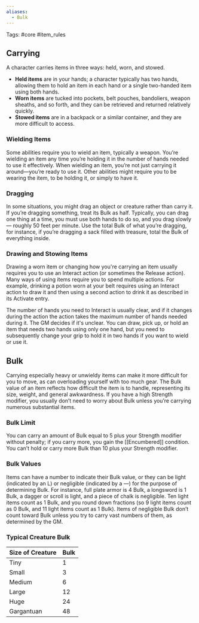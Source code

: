 ```yaml
---
aliases:
  - Bulk
---
```

Tags: #core #item_rules
## Carrying

A character carries items in three ways: held, worn, and stowed. 
 - **Held items** are in your hands; a character typically has two hands, allowing them to hold an item in each hand or a single two-handed item using both hands.
 - **Worn items** are tucked into pockets, belt pouches, bandoliers, weapon sheaths, and so forth, and they can be retrieved and returned relatively quickly.
 - **Stowed items** are in a backpack or a similar container, and they are more difficult to access.

### Wielding Items
Some abilities require you to wield an item, typically a weapon. You’re wielding an item any time you’re holding it in the number of hands needed to use it effectively. When wielding an item, you’re not just carrying it around—you’re ready to use it. Other abilities might require you to be wearing the item, to be holding it, or simply to have it.

### Dragging

In some situations, you might drag an object or creature rather than carry it. If you’re dragging something, treat its Bulk as half. Typically, you can drag one thing at a time, you must use both hands to do so, and you drag slowly— roughly 50 feet per minute. Use the total Bulk of what you’re dragging, for instance, if you’re dragging a sack filled with treasure, total the Bulk of everything inside.

### Drawing and Stowing Items

Drawing a worn item or changing how you're carrying an item usually requires you to use an Interact action (or sometimes the Release action). Many ways of using items require you to spend multiple actions. For example, drinking a potion worn at your belt requires using an Interact action to draw it and then using a second action to drink it as described in its Activate entry.  
  
The number of hands you need to Interact is usually clear, and if it changes during the action the action takes the maximum number of hands needed during it. The GM decides if it's unclear. 
You can draw, pick up, or hold an item that needs two hands using only one hand, but you need to subsequently change your grip to hold it in two hands if you want to wield or use it.

## Bulk

Carrying especially heavy or unwieldy items can make it more difficult for you to move, as can overloading yourself with too much gear. The Bulk value of an item reflects how difficult the item is to handle, representing its size, weight, and general awkwardness. If you have a high Strength modifier, you usually don’t need to worry about Bulk unless you’re carrying numerous substantial items.

### Bulk Limit

You can carry an amount of Bulk equal to 5 plus your Strength modifier without penalty; if you carry more, you gain the [[Encumbered]] condition. You can’t hold or carry more Bulk than 10 plus your Strength modifier.

### Bulk Values

Items can have a number to indicate their Bulk value, or they can be light (indicated by an L) or negligible (indicated by a —) for the purpose of determining Bulk. For instance, full plate armor is 4 Bulk, a longsword is 1 Bulk, a dagger or scroll is light, and a piece of chalk is negligible. Ten light items count as 1 Bulk, and you round down fractions (so 9 light items count as 0 Bulk, and 11 light items count as 1 Bulk). Items of negligible Bulk don’t count toward Bulk unless you try to carry vast numbers of them, as determined by the GM.

### Typical Creature Bulk

|**Size of Creature**|**Bulk**|
|---|---|
|Tiny|1|
|Small|3|
|Medium|6|
|Large|12|
|Huge|24|
|Gargantuan|48|
